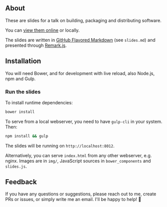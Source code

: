 ## About
These are slides for a talk on building, packaging and distributing software.

You can [view them online](https://metaspora.org/build-package-distribute) or
locally.

The slides are written in
[GitHub Flavored Markdown](https://github.github.com/gfm/) (see `slides.md`) and
presented through [Remark.js](https://remarkjs.com/).

## Installation
You will need Bower, and for development with live reload, also Node.js, npm
and Gulp.

### Run the slides

To install runtime dependencies:
```bash
bower install
```

To serve from a local webserver, you need to have `gulp-cli` in your system.
Then:
```bash
npm install && gulp
```

The slides will be running on `http://localhost:8012`.

Alternatively, you can serve `index.html` from any other webserver, e.g. nginx.
Images are in `img/`, JavaScript sources in `bower_components` and `slides.js`.

## Feedback
If you have any questions or suggestions, please reach out to me, create PRs or
issues, or simply write me an email. I'll be happy to help! 🐢

